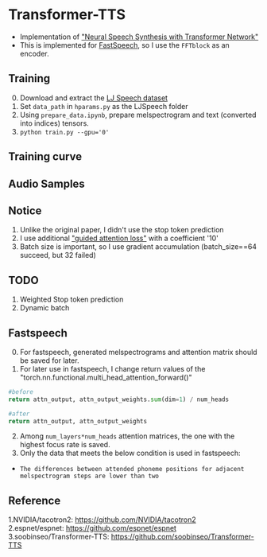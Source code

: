 # Transformer-TTS
- Implementation of ["Neural Speech Synthesis with Transformer Network"](https://arxiv.org/abs/1809.08895)  
- This is implemented for [FastSpeech](https://github.com/Deepest-Project/FastSpeech), so I use the `FFTblock` as an encoder.


## Training  
0. Download and extract the [LJ Speech dataset](https://keithito.com/LJ-Speech-Dataset/)  
1. Set `data_path` in `hparams.py` as the LJSpeech folder  
2. Using `prepare_data.ipynb`, prepare melspectrogram and text (converted into indices) tensors.
3. `python train.py --gpu='0'`


## Training curve  


## Audio Samples    


## Notice  
1. Unlike the original paper, I didn't use the stop token prediction
2. I use additional ["guided attention loss"](https://arxiv.org/pdf/1710.08969.pdf) with a coefficient '10'
3. Batch size is important, so I use gradient accumulation (batch_size==64 succeed, but 32 failed)  

## TODO
1. Weighted Stop token prediction  
2. Dynamic batch  

## Fastspeech  
0. For fastspeech, generated melspectrograms and attention matrix should be saved for later.  
1. For later use in fastspeech, I change return values of the "torch.nn.functional.multi_head_attention_forward()"  
```python
#before
return attn_output, attn_output_weights.sum(dim=1) / num_heads  

#after  
return attn_output, attn_output_weights
```  
2. Among `num_layers*num_heads` attention matrices, the one with the highest focus rate is saved.
3. Only the data that meets the below condition is used in fastspeech:  
  - `The differences between attended phoneme positions for adjacent melspectrogram steps are lower than two`  

## Reference
1.NVIDIA/tacotron2: https://github.com/NVIDIA/tacotron2  
2.espnet/espnet: https://github.com/espnet/espnet  
3.soobinseo/Transformer-TTS: https://github.com/soobinseo/Transformer-TTS
